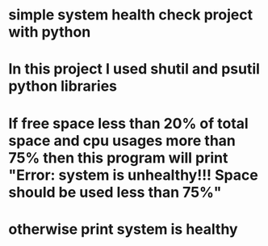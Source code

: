 # simple system health check project with python
# In this project I used shutil and psutil python libraries

# If free space less than 20% of total space and cpu usages more than 75% then this program will print "Error: system is unhealthy!!! Space should be used less than 75%"
# otherwise print system is healthy